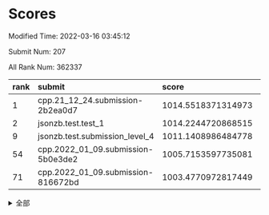# Scores

Modified Time: 2022-03-16 03:45:12

Submit Num: 207

All Rank Num: 362337

| rank |               submit               |       score        |       sigma        | pk_num |
| :--- | :--------------------------------- | :----------------- | :----------------- | :----- |
| 1    | cpp.21_12_24.submission-2b2ea0d7   | 1014.5518371314973 | 0.8437319365573275 | 7005   |
| 2    | jsonzb.test.test_1                 | 1014.2244720868515 | 0.8140775290828492 | 7000   |
| 9    | jsonzb.test.submission_level_4     | 1011.1408986484778 | 0.7885848724254115 | 7002   |
| 54   | cpp.2022_01_09.submission-5b0e3de2 | 1005.7153597735081 | 0.7186313252649026 | 7003   |
| 71   | cpp.2022_01_09.submission-816672bd | 1003.4770972817449 | 0.7265744461209821 | 6999   |


<details>
<summary>全部</summary>

| rank |                 submit                 |       score        |       sigma        | pk_num |
| :--- | :------------------------------------- | :----------------- | :----------------- | :----- |
| 1    | cpp.21_12_24.submission-2b2ea0d7       | 1014.5518371314973 | 0.8437319365573275 | 7005   |
| 2    | jsonzb.test.test_1                     | 1014.2244720868515 | 0.8140775290828492 | 7000   |
| 3    | gobigger.level_3.submission_level_3_42 | 1011.7736941858858 | 0.7716897384818419 | 7000   |
| 4    | gobigger.level_3.submission_level_3_18 | 1011.7632805583287 | 0.7840394214217167 | 7001   |
| 5    | gobigger.level_3.submission_level_3_7  | 1011.3312577288177 | 0.7884625570575974 | 7002   |
| 6    | gobigger.level_3.submission_level_3_38 | 1011.2619817081768 | 0.7601735682942642 | 6999   |
| 7    | gobigger.level_3.submission_level_3_19 | 1011.2223342069897 | 0.7740990457537342 | 7003   |
| 8    | gobigger.level_3.submission_level_3_25 | 1011.177183631504  | 0.7492180350796935 | 7005   |
| 9    | jsonzb.test.submission_level_4         | 1011.1408986484778 | 0.7885848724254115 | 7002   |
| 10   | gobigger.level_3.submission_level_3_16 | 1011.1279302704208 | 0.7702111160481916 | 7002   |
| 11   | gobigger.level_3.submission_level_3_33 | 1010.816262173351  | 0.7538678012132528 | 7002   |
| 12   | gobigger.level_3.submission_level_3_5  | 1010.7527081286772 | 0.7719785619904426 | 6998   |
| 13   | gobigger.level_3.submission_level_3_31 | 1010.7326754092039 | 0.7604376896796791 | 7001   |
| 14   | gobigger.level_3.submission_level_3_23 | 1010.6608784430443 | 0.7648053955791686 | 7001   |
| 15   | gobigger.level_3.submission_level_3_6  | 1010.6293672100971 | 0.7671276700399969 | 7004   |
| 16   | gobigger.level_3.submission_level_3_1  | 1010.6270291705222 | 0.7720526351281872 | 7001   |
| 17   | gobigger.level_3.submission_level_3_36 | 1010.5316406888571 | 0.7730867854914102 | 7004   |
| 18   | gobigger.level_3.submission_level_3_37 | 1010.4418639734416 | 0.7509365340536219 | 7004   |
| 19   | gobigger.level_3.submission_level_3_20 | 1010.4028472183772 | 0.7568318522016053 | 7005   |
| 20   | gobigger.level_3.submission_level_3_12 | 1010.3679531629687 | 0.7762254263659499 | 7007   |
| 21   | gobigger.level_3.submission_level_3_45 | 1010.360802575548  | 0.7554499712484533 | 7004   |
| 22   | gobigger.level_3.submission_level_3_4  | 1010.3358405270106 | 0.765169545809364  | 7004   |
| 23   | gobigger.level_3.submission_level_3_13 | 1010.3012907417383 | 0.7475782982167816 | 7005   |
| 24   | gobigger.level_3.submission_level_3_22 | 1010.2005746894471 | 0.7656830556166128 | 7005   |
| 25   | gobigger.level_3.submission_level_3_10 | 1010.1643625216162 | 0.7470935039082203 | 7005   |
| 26   | gobigger.level_3.submission_level_3_44 | 1010.1572823851814 | 0.7537931402995852 | 7000   |
| 27   | gobigger.level_3.submission_level_3_47 | 1010.1412044946427 | 0.7551017553798534 | 6998   |
| 28   | gobigger.level_3.submission_level_3_15 | 1010.1341626436476 | 0.752544236785523  | 6998   |
| 29   | gobigger.level_3.submission_level_3_27 | 1010.0447876946711 | 0.7657008475877132 | 7005   |
| 30   | gobigger.level_3.submission_level_3_48 | 1010.0175562693444 | 0.7533485261165407 | 6997   |
| 31   | gobigger.level_3.submission_level_3_8  | 1009.9450633990001 | 0.7725065582696414 | 7002   |
| 32   | gobigger.level_3.submission_level_3_40 | 1009.8929835722868 | 0.7366877412235653 | 7002   |
| 33   | gobigger.level_3.submission_level_3_3  | 1009.8855919992774 | 0.766616256843444  | 7004   |
| 34   | gobigger.level_3.submission_level_3_46 | 1009.8747416518211 | 0.7593882135302028 | 7005   |
| 35   | gobigger.level_3.submission_level_3_39 | 1009.8598895907619 | 0.7682074557085856 | 7005   |
| 36   | gobigger.level_3.submission_level_3_2  | 1009.7748794329154 | 0.7583465737891708 | 7005   |
| 37   | gobigger.level_3.submission_level_3_34 | 1009.7484616892145 | 0.7413217984429469 | 7000   |
| 38   | gobigger.level_3.submission_level_3_9  | 1009.6003371436523 | 0.7617483112510124 | 7004   |
| 39   | gobigger.level_3.submission_level_3_26 | 1009.5965061597558 | 0.7757815961469845 | 7004   |
| 40   | gobigger.level_3.submission_level_3_28 | 1009.5631432714748 | 0.752756953236475  | 6998   |
| 41   | gobigger.level_3.submission_level_3_30 | 1009.5029961701655 | 0.75021635073203   | 7006   |
| 42   | gobigger.level_3.submission_level_3_41 | 1009.4925820352016 | 0.7586472011024588 | 6999   |
| 43   | gobigger.level_3.submission_level_3_17 | 1009.3739152765526 | 0.7715801964675101 | 6997   |
| 44   | gobigger.level_3.submission_level_3_29 | 1009.3324537721651 | 0.7595749682074603 | 7003   |
| 45   | gobigger.level_3.submission_level_3_21 | 1009.290751771246  | 0.7299277119997715 | 7001   |
| 46   | gobigger.level_3.submission_level_3_35 | 1009.2823910312471 | 0.7729935608141784 | 7003   |
| 47   | gobigger.level_3.submission_level_3_14 | 1009.2591864414919 | 0.7637172872575595 | 7001   |
| 48   | gobigger.level_3.submission_level_3_43 | 1009.064285186904  | 0.743368225153474  | 7000   |
| 49   | gobigger.level_3.submission_level_3_24 | 1009.0241822794576 | 0.7345271422402732 | 6999   |
| 50   | gobigger.level_3.submission_level_3_11 | 1008.9565873077265 | 0.7476761701686044 | 7003   |
| 51   | gobigger.level_3.submission_level_3_32 | 1008.8193916253033 | 0.7380113388806664 | 7004   |
| 52   | gobigger.level_3.submission_level_3_0  | 1008.7495163926646 | 0.7386063586282202 | 7002   |
| 53   | gobigger.level_3.submission_level_3_49 | 1008.6032474842475 | 0.7465177452320175 | 6998   |
| 54   | cpp.2022_01_09.submission-5b0e3de2     | 1005.7153597735081 | 0.7186313252649026 | 7003   |
| 55   | gobigger.level_1.submission_level_1_43 | 1005.129500111185  | 0.7171414591796729 | 6997   |
| 56   | gobigger.level_1.submission_level_1_23 | 1004.814737128622  | 0.7172335174268875 | 7007   |
| 57   | gobigger.level_1.submission_level_1_16 | 1004.5109982410877 | 0.7192728238423306 | 7006   |
| 58   | gobigger.level_1.submission_level_1_12 | 1004.4668043093665 | 0.7151655072293606 | 7002   |
| 59   | gobigger.level_1.submission_level_1_44 | 1004.4648598047355 | 0.7186480785972107 | 7003   |
| 60   | gobigger.level_1.submission_level_1_38 | 1004.4252667444384 | 0.7281520015613696 | 7001   |
| 61   | gobigger.level_1.submission_level_1_41 | 1004.2899433341411 | 0.7117598878755995 | 7004   |
| 62   | gobigger.level_1.submission_level_1_29 | 1004.2303524682752 | 0.7160952360948987 | 7003   |
| 63   | gobigger.level_1.submission_level_1_13 | 1004.1041512249589 | 0.7288927268445671 | 7003   |
| 64   | gobigger.level_1.submission_level_1_42 | 1004.0785998367987 | 0.7358187978822192 | 6996   |
| 65   | gobigger.level_1.submission_level_1_26 | 1003.9616540668294 | 0.7207444496686055 | 7000   |
| 66   | gobigger.level_1.submission_level_1_18 | 1003.7496666631966 | 0.7149002018957471 | 6997   |
| 67   | gobigger.level_1.submission_level_1_32 | 1003.6986451232841 | 0.7284919958442296 | 7002   |
| 68   | gobigger.level_1.submission_level_1_34 | 1003.6604911147568 | 0.7107118887782882 | 6998   |
| 69   | gobigger.level_1.submission_level_1_14 | 1003.6394889686247 | 0.7311517052119939 | 7006   |
| 70   | gobigger.level_1.submission_level_1_39 | 1003.6136309508529 | 0.7254869831611823 | 7002   |
| 71   | cpp.2022_01_09.submission-816672bd     | 1003.4770972817449 | 0.7265744461209821 | 6999   |
| 72   | gobigger.level_1.submission_level_1_22 | 1003.462369174789  | 0.7102802789661241 | 7005   |
| 73   | gobigger.level_1.submission_level_1_48 | 1003.4225535077081 | 0.6994383670374548 | 7003   |
| 74   | gobigger.level_1.submission_level_1_25 | 1003.4102779449447 | 0.7249562485024492 | 7007   |
| 75   | gobigger.level_1.submission_level_1_4  | 1003.397985057236  | 0.7145477696119794 | 7000   |
| 76   | gobigger.level_1.submission_level_1_31 | 1003.3456916116713 | 0.7198012556943365 | 6996   |
| 77   | gobigger.level_1.submission_level_1_2  | 1003.2538901872402 | 0.7131302118412742 | 7001   |
| 78   | gobigger.level_1.submission_level_1_33 | 1003.2227190229623 | 0.7154847480900872 | 7002   |
| 79   | gobigger.level_1.submission_level_1_9  | 1003.2183561811214 | 0.7097537000690675 | 7004   |
| 80   | gobigger.level_1.submission_level_1_40 | 1003.2022267785733 | 0.7105237920012277 | 7001   |
| 81   | gobigger.level_1.submission_level_1_46 | 1003.1966253288791 | 0.7226606744883997 | 7001   |
| 82   | gobigger.level_1.submission_level_1_6  | 1003.1951607032036 | 0.7252579762221251 | 7006   |
| 83   | gobigger.level_1.submission_level_1_7  | 1003.184893061758  | 0.7289319987681242 | 6997   |
| 84   | gobigger.level_1.submission_level_1_49 | 1003.1533650028672 | 0.7043281974748644 | 7002   |
| 85   | gobigger.level_1.submission_level_1_19 | 1003.1414844591259 | 0.7322246580259304 | 7000   |
| 86   | gobigger.level_1.submission_level_1_8  | 1003.1080509844103 | 0.7153488984315882 | 7002   |
| 87   | gobigger.level_1.submission_level_1_17 | 1003.0083923630224 | 0.7204822746956508 | 7004   |
| 88   | gobigger.level_1.submission_level_1_15 | 1003.0075508900543 | 0.7201145121951227 | 7001   |
| 89   | gobigger.level_1.submission_level_1_11 | 1002.9541402787896 | 0.7090573483334655 | 7002   |
| 90   | gobigger.level_1.submission_level_1_1  | 1002.9425603448044 | 0.7211033428263117 | 7004   |
| 91   | gobigger.level_1.submission_level_1_3  | 1002.8900609474967 | 0.7251371708338407 | 7001   |
| 92   | gobigger.level_1.submission_level_1_10 | 1002.8520287814528 | 0.721337963832935  | 7002   |
| 93   | gobigger.level_1.submission_level_1_20 | 1002.782177936551  | 0.712553421581993  | 7001   |
| 94   | gobigger.level_1.submission_level_1_24 | 1002.7813104388349 | 0.7136708341810597 | 7005   |
| 95   | gobigger.level_1.submission_level_1_45 | 1002.7093708367676 | 0.7089428233393764 | 6999   |
| 96   | gobigger.level_1.submission_level_1_30 | 1002.7084907225014 | 0.7119769002371931 | 6997   |
| 97   | gobigger.level_1.submission_level_1_35 | 1002.6152117470182 | 0.7080754602953053 | 7002   |
| 98   | gobigger.level_1.submission_level_1_28 | 1002.5580221016133 | 0.7231287766578559 | 7000   |
| 99   | gobigger.level_1.submission_level_1_36 | 1002.5161070851015 | 0.7225765041919863 | 7002   |
| 100  | gobigger.level_1.submission_level_1_47 | 1002.4666763216737 | 0.7118902197096325 | 6998   |
| 101  | gobigger.level_1.submission_level_1_27 | 1002.4397759869871 | 0.7225463460419695 | 7004   |
| 102  | gobigger.level_1.submission_level_1_37 | 1002.1564243327956 | 0.719166597599891  | 7000   |
| 103  | gobigger.level_1.submission_level_1_0  | 1002.1544254481768 | 0.7144087363472148 | 7003   |
| 104  | gobigger.level_1.submission_level_1_5  | 1002.0701271098842 | 0.7143780521363085 | 6999   |
| 105  | gobigger.level_1.submission_level_1_21 | 1002.0139501820744 | 0.7252350540829011 | 7002   |
| 106  | gobigger.random.submission_random_27   | 997.6246946373852  | 0.6952877416914269 | 6998   |
| 107  | gobigger.random.submission_random_31   | 997.1921009062984  | 0.6973529298493726 | 7003   |
| 108  | gobigger.random.submission_random_4    | 996.9078782420548  | 0.7103481369691896 | 6999   |
| 109  | gobigger.random.submission_random_38   | 996.8297121975946  | 0.7127628948336933 | 7003   |
| 110  | gobigger.random.submission_random_23   | 996.7485924070274  | 0.7022350998139167 | 6997   |
| 111  | gobigger.random.submission_random_36   | 996.7097152345973  | 0.7102784507539446 | 7004   |
| 112  | gobigger.random.submission_random_25   | 996.6779000502763  | 0.7049570798410809 | 7003   |
| 113  | gobigger.random.submission_random_47   | 996.6005937278696  | 0.7180466871948632 | 7004   |
| 114  | gobigger.random.submission_random_32   | 996.5937041195292  | 0.7228670830312578 | 7003   |
| 115  | gobigger.random.submission_random_2    | 996.5697695316642  | 0.714984676740858  | 6998   |
| 116  | gobigger.random.submission_random_8    | 996.5664052765413  | 0.7154455221627374 | 7006   |
| 117  | gobigger.random.submission_random_16   | 996.5068794886924  | 0.6987787699971304 | 7000   |
| 118  | gobigger.random.submission_random_29   | 996.3420100663266  | 0.7136683549202333 | 6998   |
| 119  | gobigger.random.submission_random_33   | 996.2971671569302  | 0.7099057339118998 | 7003   |
| 120  | gobigger.random.submission_random_39   | 996.2014398135524  | 0.7148961104958454 | 7001   |
| 121  | gobigger.random.submission_random_10   | 996.1858399184763  | 0.713893202583114  | 6998   |
| 122  | gobigger.random.submission_random_49   | 996.1617174681938  | 0.711239059461434  | 7002   |
| 123  | gobigger.random.submission_random_43   | 996.1458650471186  | 0.7106340210489009 | 7004   |
| 124  | gobigger.random.submission_random_1    | 996.1384967327699  | 0.7029037942468114 | 7000   |
| 125  | gobigger.random.submission_random_0    | 996.1277472182368  | 0.7090559086049808 | 7005   |
| 126  | gobigger.random.submission_random_24   | 996.0925227497436  | 0.7104245646489498 | 7003   |
| 127  | gobigger.random.submission_random_40   | 996.0748358453438  | 0.7038548252900801 | 7007   |
| 128  | gobigger.random.submission_random_41   | 996.0635392849816  | 0.7085399473161232 | 6999   |
| 129  | gobigger.random.submission_random_9    | 996.0133022161137  | 0.7061522075253884 | 7000   |
| 130  | gobigger.random.submission_random_45   | 995.9870301501251  | 0.7093460972911646 | 7000   |
| 131  | gobigger.random.submission_random_37   | 995.9237212796668  | 0.7101657520036309 | 7005   |
| 132  | gobigger.random.submission_random_26   | 995.9214385851839  | 0.7165069791496276 | 7002   |
| 133  | gobigger.random.submission_random_14   | 995.910951364441   | 0.6967824060266078 | 7004   |
| 134  | gobigger.random.submission_random_44   | 995.8388091168786  | 0.7158867145746373 | 7003   |
| 135  | gobigger.random.submission_random_20   | 995.7970326288098  | 0.7098055940541119 | 7003   |
| 136  | gobigger.random.submission_random_46   | 995.7111545797766  | 0.7205120313546902 | 7003   |
| 137  | gobigger.random.submission_random_15   | 995.7000936985831  | 0.7173068114833654 | 7003   |
| 138  | gobigger.random.submission_random_34   | 995.697930574321   | 0.6933540421580636 | 7000   |
| 139  | gobigger.random.submission_random_6    | 995.6442394429265  | 0.7076563163903855 | 7002   |
| 140  | gobigger.random.submission_random_19   | 995.6236011093955  | 0.7149842549082304 | 7001   |
| 141  | gobigger.random.submission_random_48   | 995.5958631895465  | 0.7143077398606241 | 7001   |
| 142  | gobigger.random.submission_random_3    | 995.5859362766648  | 0.7162462794495693 | 7003   |
| 143  | gobigger.random.submission_random_21   | 995.4974942632664  | 0.7166165210826521 | 6999   |
| 144  | gobigger.random.submission_random_18   | 995.488408571671   | 0.7110507579732642 | 7004   |
| 145  | gobigger.random.submission_random_17   | 995.4823629814914  | 0.7188640830926335 | 6996   |
| 146  | gobigger.random.submission_random_30   | 995.4689681642159  | 0.7257672962325108 | 7007   |
| 147  | gobigger.random.submission_random_42   | 995.4258017223262  | 0.7183087240353805 | 7002   |
| 148  | gobigger.random.submission_random_11   | 995.3635825520214  | 0.7130672221121136 | 7003   |
| 149  | gobigger.random.submission_random_13   | 995.3606087458668  | 0.7296371305163092 | 7000   |
| 150  | gobigger.random.submission_random_22   | 995.3213916516974  | 0.7065403835382386 | 6998   |
| 151  | gobigger.random.submission_random_12   | 995.2791930545362  | 0.7061082221200471 | 7007   |
| 152  | gobigger.random.submission_random_7    | 995.2647511504601  | 0.7192742766123434 | 7005   |
| 153  | gobigger.random.submission_random_28   | 995.2334225036832  | 0.7021864254420476 | 7003   |
| 154  | gobigger.random.submission_random_5    | 995.0048504423319  | 0.7084729079395624 | 7004   |
| 155  | gobigger.random.submission_random_35   | 994.9914430083826  | 0.7213729109842087 | 7003   |
| 156  | gobigger.level_2.submission_level_2_29 | 993.9192269127037  | 0.7344515992763813 | 7001   |
| 157  | gobigger.level_2.submission_level_2_14 | 993.7731127143749  | 0.7576172917600149 | 6999   |
| 158  | gobigger.level_2.submission_level_2_8  | 993.7211335673269  | 0.7319169548813661 | 6997   |
| 159  | gobigger.level_2.submission_level_2_33 | 993.2636209442564  | 0.7301374223285824 | 6999   |
| 160  | gobigger.level_2.submission_level_2_28 | 993.0832312885151  | 0.7463869220879629 | 6999   |
| 161  | gobigger.level_2.submission_level_2_41 | 993.0467946561046  | 0.739410023661152  | 7000   |
| 162  | gobigger.level_2.submission_level_2_24 | 992.8896498731575  | 0.7343778809061341 | 6994   |
| 163  | gobigger.level_2.submission_level_2_15 | 992.8560853292361  | 0.7188793841628021 | 7003   |
| 164  | gobigger.level_2.submission_level_2_46 | 992.8241178925006  | 0.7323750358141131 | 7004   |
| 165  | gobigger.level_2.submission_level_2_6  | 992.7387460511553  | 0.7123818116623033 | 6998   |
| 166  | gobigger.level_2.submission_level_2_11 | 992.7141755712571  | 0.7447963749100677 | 6996   |
| 167  | gobigger.level_2.submission_level_2_48 | 992.5732090508924  | 0.7525580696454097 | 7002   |
| 168  | gobigger.level_2.submission_level_2_45 | 992.4711341660649  | 0.7643073599477858 | 7006   |
| 169  | gobigger.level_2.submission_level_2_43 | 992.4418206269798  | 0.7300588738443756 | 7005   |
| 170  | gobigger.level_2.submission_level_2_20 | 992.4304279089946  | 0.7363554842066273 | 6995   |
| 171  | gobigger.level_2.submission_level_2_13 | 992.3492141444451  | 0.7334577201892976 | 7004   |
| 172  | gobigger.level_2.submission_level_2_4  | 992.3337737276747  | 0.7537486624390098 | 6998   |
| 173  | gobigger.level_2.submission_level_2_3  | 992.2812163121866  | 0.7513157429619413 | 7006   |
| 174  | gobigger.level_2.submission_level_2_16 | 992.2605853759123  | 0.7476799014629772 | 7007   |
| 175  | gobigger.level_2.submission_level_2_7  | 992.240833526271   | 0.7544453661473077 | 7001   |
| 176  | gobigger.level_2.submission_level_2_18 | 992.2023389375544  | 0.7437739209484493 | 6996   |
| 177  | gobigger.level_2.submission_level_2_49 | 992.2012412601023  | 0.7466249230702967 | 7002   |
| 178  | gobigger.level_2.submission_level_2_12 | 992.1792107063153  | 0.7497935677989955 | 7001   |
| 179  | gobigger.level_2.submission_level_2_27 | 992.0688018782754  | 0.746254845753711  | 7003   |
| 180  | gobigger.level_2.submission_level_2_39 | 991.995174249037   | 0.7535912442737209 | 7006   |
| 181  | gobigger.level_2.submission_level_2_35 | 991.9899142936092  | 0.7411735935852163 | 7001   |
| 182  | gobigger.level_2.submission_level_2_17 | 991.8363440381132  | 0.7418241107301127 | 7003   |
| 183  | gobigger.level_2.submission_level_2_1  | 991.7931163394375  | 0.7568439236061515 | 7003   |
| 184  | gobigger.level_2.submission_level_2_31 | 991.7653823376029  | 0.740295620548167  | 7004   |
| 185  | gobigger.level_2.submission_level_2_23 | 991.7517912508811  | 0.7500796209383286 | 7002   |
| 186  | gobigger.level_2.submission_level_2_2  | 991.7178210343567  | 0.7503145353946826 | 7005   |
| 187  | gobigger.level_2.submission_level_2_30 | 991.6345849994127  | 0.7653943486548557 | 6999   |
| 188  | gobigger.level_2.submission_level_2_44 | 991.608342877524   | 0.7658608369141257 | 7001   |
| 189  | gobigger.level_2.submission_level_2_21 | 991.5588442911603  | 0.7588565393821295 | 7002   |
| 190  | gobigger.level_2.submission_level_2_25 | 991.5223965536672  | 0.7425828008882388 | 7002   |
| 191  | gobigger.level_2.submission_level_2_36 | 991.3427760029282  | 0.7608224462985966 | 7000   |
| 192  | gobigger.level_2.submission_level_2_0  | 991.3280723687241  | 0.7587527293216082 | 6992   |
| 193  | gobigger.level_2.submission_level_2_42 | 991.2970403992011  | 0.7335779619844555 | 7001   |
| 194  | gobigger.level_2.submission_level_2_26 | 991.2666168501498  | 0.7634212005285191 | 6998   |
| 195  | gobigger.level_2.submission_level_2_38 | 991.1726933097815  | 0.7697073133760435 | 7008   |
| 196  | gobigger.level_2.submission_level_2_40 | 991.1556887492663  | 0.7338904176314573 | 7003   |
| 197  | gobigger.level_2.submission_level_2_9  | 991.1403987152817  | 0.7498879336352517 | 7002   |
| 198  | gobigger.level_2.submission_level_2_34 | 991.1321011130568  | 0.7594665214838927 | 7002   |
| 199  | gobigger.level_2.submission_level_2_5  | 991.1046379660605  | 0.7649300597889598 | 7003   |
| 200  | gobigger.level_2.submission_level_2_10 | 990.9886595455314  | 0.7573833868221829 | 6995   |
| 201  | gobigger.level_2.submission_level_2_19 | 990.8297921169647  | 0.7542263794681304 | 7003   |
| 202  | gobigger.level_2.submission_level_2_32 | 990.7294569523601  | 0.7718083763493179 | 7004   |
| 203  | gobigger.level_2.submission_level_2_22 | 990.5815154015208  | 0.7556543010514245 | 7003   |
| 204  | gobigger.level_2.submission_level_2_47 | 990.5727675522407  | 0.7612233364490746 | 7005   |
| 205  | gobigger.level_2.submission_level_2_37 | 990.4957802989013  | 0.7814495588770977 | 7004   |
| 206  | gobigger.none.submission_none_0        | 980.1268053319722  | 1.140996415492827  | 6995   |
| 207  | gobigger.none.submission_none_1        | 974.2675423971077  | 1.6451829689328674 | 6996   |

</details>